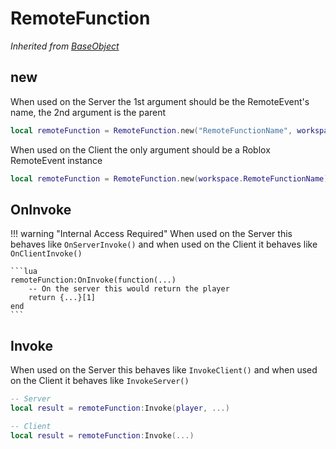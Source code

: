 # RemoteFunction
*Inherited from [BaseObject](/DeusFramework/Classes/baseObject)*

## new

When used on the Server the 1st argument should be the RemoteEvent's name, the 2nd argument is the parent

```lua
local remoteFunction = RemoteFunction.new("RemoteFunctionName", workspace)
```

When used on the Client the only argument should be a Roblox RemoteEvent instance

```lua
local remoteFunction = RemoteFunction.new(workspace.RemoteFunctionName)
```

## OnInvoke

!!! warning "Internal Access Required"
    When used on the Server this behaves like `OnServerInvoke()` and when used on the Client it behaves like `OnClientInvoke()`

    ```lua
    remoteFunction:OnInvoke(function(...)
        -- On the server this would return the player
        return {...}[1]
    end
    ```

## Invoke

When used on the Server this behaves like `InvokeClient()` and when used on the Client it behaves like `InvokeServer()`

```lua
-- Server
local result = remoteFunction:Invoke(player, ...)
```

```lua
-- Client
local result = remoteFunction:Invoke(...)
```
